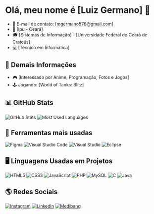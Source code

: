 # Olá, meu nome é [Luiz Germano] 👋

- 📧 E-mail de contato: [mgermano578@gmail.com]
- 📍 [Ipu - Ceará]
- 🎓 [Sistemas de Informação] - [Universidade Federal do Ceará de Crateús]
- 💻 [Técnico em Informática]

## 📌 Demais Informações
- 🎮 [Interessado por Anime, Programação, Fotos e Jogos]
- 🕹️ Jogando: [World of Tanks: Blitz]

## 📊 GitHub Stats

![GitHub Stats](https://github-readme-stats.vercel.app/api?username=Luumano&show_icons=true&theme=dark)
![Most Used Languages](https://github-readme-stats.vercel.app/api/top-langs/?username=Luumano&layout=compact&theme=dark)

## 🔧 Ferramentas mais usadas
![Figma](https://img.shields.io/badge/-Figma-E34F26?style=flat&logo=figma&logoColor=white)
![Visual Studio Code](https://img.shields.io/badge/https%3A%2F%2Fcode.visualstudio.com%2F)
![Visual Studio](https://img.shields.io/badge/-Visual%20Studio-5C2D91?style=flat&logo=visual-studio)
![Eclipse](https://img.shields.io/badge/-Eclipse-2C2255?style=flat&logo=eclipse)

## 🖥️ Linguagens Usadas em Projetos
![HTML5](https://img.shields.io/badge/-HTML5-E34F26?style=flat&logo=html5&logoColor=white)
![CSS3](https://img.shields.io/badge/-CSS3-1572B6?style=flat&logo=css3)
![JavaScript](https://img.shields.io/badge/-JavaScript-F7DF1E?style=flat&logo=javascript)
![PHP](https://img.shields.io/badge/-PHP-777BB4?style=flat&logo=php)
![MySQL](https://img.shields.io/badge/-MySQL-4479A1?style=flat&logo=mysql)
![C](https://img.shields.io/badge/-C-A8B9CC?style=flat&logo=c)
![Java](https://img.shields.io/badge/-Java-007396?style=flat&logo=java)

## 🌎 Redes Sociais
[![Instagram](https://img.shields.io/badge/Instagram-%23E4405F.svg?style=flat&logo=instagram&logoColor=white)](https://www.instagram.com/lumano14/)
[![LinkedIn](https://img.shields.io/badge/LinkedIn-%230A66C2.svg?style=flat&logo=linkedin&logoColor=white)](https://www.linkedin.com/in/luiz-germano/)
[![Medibang](https://img.shields.io/badge/https%3A%2F%2Fmedibang.com%2F)](https://medibang.com/u/lumanoarts/)

